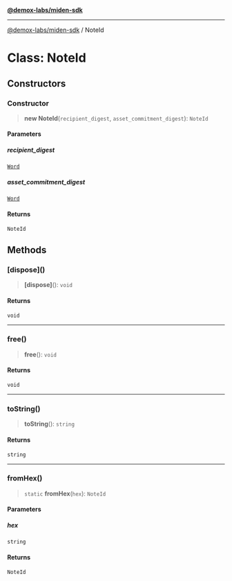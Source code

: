 [**@demox-labs/miden-sdk**](../README.md)

***

[@demox-labs/miden-sdk](../README.md) / NoteId

# Class: NoteId

## Constructors

### Constructor

> **new NoteId**(`recipient_digest`, `asset_commitment_digest`): `NoteId`

#### Parameters

##### recipient\_digest

[`Word`](Word.md)

##### asset\_commitment\_digest

[`Word`](Word.md)

#### Returns

`NoteId`

## Methods

### \[dispose\]()

> **\[dispose\]**(): `void`

#### Returns

`void`

***

### free()

> **free**(): `void`

#### Returns

`void`

***

### toString()

> **toString**(): `string`

#### Returns

`string`

***

### fromHex()

> `static` **fromHex**(`hex`): `NoteId`

#### Parameters

##### hex

`string`

#### Returns

`NoteId`
